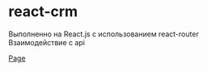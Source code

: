 # react-crm

Выполненно на React.js с использованием react-router   
Взаимодействие с api  

[Page](https://andrew28092002.github.io/react-crm/)
